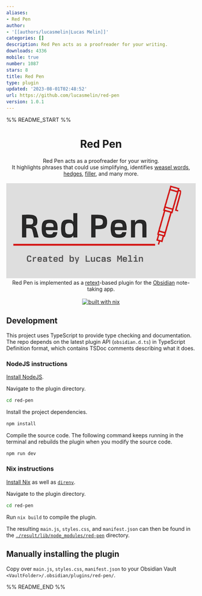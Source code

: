 ```yaml
---
aliases:
- Red Pen
author:
- '[[authors/lucasmelin|Lucas Melin]]'
categories: []
description: Red Pen acts as a proofreader for your writing.
downloads: 4336
mobile: true
number: 1087
stars: 8
title: Red Pen
type: plugin
updated: '2023-08-01T02:48:52'
url: https://github.com/lucasmelin/red-pen
version: 1.0.1
---
```


%% README_START %%

<h1 align="center">Red Pen</h1>

<p align="center">
Red Pen acts as a proofreader for your writing.
</br>
It highlights phrases that could use simplifying, identifies <a href="https://en.wikipedia.org/wiki/Weasel_word">weasel words</a>, <a href="https://en.wikipedia.org/wiki/Hedge_%28linguistics%29">hedges</a>, <a href="https://en.wikipedia.org/wiki/Filler_%28linguistics%29">filler</a>, and many more.
</br>
</br>
<img src="https://raw.githubusercontent.com/lucasmelin/red-pen/HEAD/docs/redpenlogo.png" alt="Red Pen">
</br>
Red Pen is implemented as a <a href="https://github.com/retextjs/retext">retext</a>-based plugin for the <a href="https://obsidian.md">Obsidian</a> note-taking app.
</br>
</br>
<a href="https://builtwithnix.org">
<img src="https://builtwithnix.org/badge.svg" alt="built with nix">
</a>

</p>

## Development

This project uses TypeScript to provide type checking and documentation.
The repo depends on the latest plugin API (`obsidian.d.ts`) in TypeScript Definition format, which contains TSDoc comments describing what it does.

### NodeJS instructions

[Install NodeJS](https://nodejs.org/en).

Navigate to the plugin directory.

```bash
cd red-pen
```

Install the project dependencies.

```bash
npm install
```

Compile the source code. The following command keeps running in the terminal and rebuilds the plugin when you modify the source code.

```bash
npm run dev
```

### Nix instructions

[Install Nix](https://github.com/DeterminateSystems/nix-installer) as well as [`direnv`](https://direnv.net/).

Navigate to the plugin directory.

```bash
cd red-pen
```

Run `nix build` to compile the plugin.

The resulting `main.js`, `styles.css`, and `manifest.json` can then be found in the [`./result/lib/node_modules/red-pen`](./result/lib/node_modules/red-pen) directory.

## Manually installing the plugin

Copy over `main.js`, `styles.css`, `manifest.json` to your Obsidian Vault `<VaultFolder>/.obsidian/plugins/red-pen/`.


%% README_END %%
